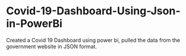 # Covid-19-Dashboard-Using-Json-in-PowerBi
Created a Covid 19 Dashboard using power bi, pulled the data from the government website in JSON format.
